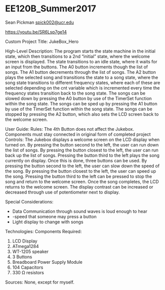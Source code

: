 # EE120B_Summer2017
Sean Pickman
spick002@ucr.edu

https://youtu.be/SR6Lsp7ge14

Custom Project Title: JukeBox_Hero

High-Level Description:
The program starts the state machine in the initial state, which then transitions to a 2nd “initial” state, where the welcome screen is displayed.  The state transitions to an idle state, where it waits for an input from the buttons.  The A0 button increments though the list of songs.  The A1 button decrements through the list of songs.  The A2 button plays the selected song and transitions the state to a song state, where the song state transitions to different frequency states, where each of these are selected depending on the cnt variable which is incremented every time the frequency states transition back to the song state.  The songs can be slowed down by pressing the A0 button by use of the TimerSet function within the song state. The songs can be sped up by pressing the A1 button by use of the TimerSet function within the song state.  The songs can be stopped by pressing the A2 button, which also sets the LCD screen back to the welcome screen.

User Guide: 
	Rules:
		The 4th Button does not affect the Jukebox.
		Components must stay connected in original form of completed project
Controls:
The Jukebox displays a welcome screen on the LCD display when turned on.  By pressing the button second to the left, the user can run down the list of songs.  By pressing the button closest to the left, the user can run back up the list of songs.  Pressing the button third to the left plays the song currently on display.  Once this is done, three buttons can be used. By pressing the button second to the left, the user can slow down the speed of the song.  By pressing the button closest to the left, the user can speed up the song.  Pressing the button third to the left can be pressed to stop the song and return to the welcome screen.  Once the song completes, the LCD returns to the welcome screen.  The display contrast can be increased or decreased through use of potentiometer next to display.

Special Considerations:
-	Data Communication through sound waves is loud enough to hear
-	-speed that someone may press a button
-	Light display to change with songs


Technologies: Components Required:
1.  LCD Display
2. ATmega1284
3. WT-1205 speaker
4. 3 Buttons
5. Breadboard Power Supply Module
6. 104 Capacitors
7. 330 Ω resistors

			
Sources: None, except for myself.


